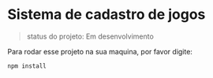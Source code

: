 <h1>Sistema de cadastro de jogos</h1>

>status do projeto: Em desenvolvimento

Para rodar esse projeto na sua maquina, por favor digite:

```
npm install
```
